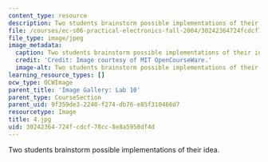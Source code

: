 ```yaml
---
content_type: resource
description: Two students brainstorm possible implementations of their idea.
file: /courses/ec-s06-practical-electronics-fall-2004/30242364724fcdcf78cc8e8a5958df4d_4.jpg
file_type: image/jpeg
image_metadata:
  caption: Two students brainstorm possible implementations of their idea.
  credit: 'Credit: Image courtesy of MIT OpenCourseWare.'
  image-alt: Two students brainstorm possible implementations of their idea.
learning_resource_types: []
ocw_type: OCWImage
parent_title: 'Image Gallery: Lab 10'
parent_type: CourseSection
parent_uid: 9f359de3-2240-f274-db76-e85f310466d7
resourcetype: Image
title: 4.jpg
uid: 30242364-724f-cdcf-78cc-8e8a5958df4d
---
```

Two students brainstorm possible implementations of their idea.

